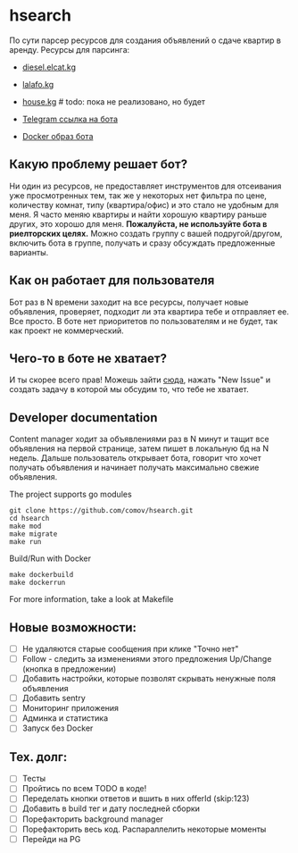 # hsearch
По сути парсер ресурсов для создания объявлений о сдаче квартир в аренду. Ресурсы для парсинга:

- [diesel.elcat.kg](http://diesel.elcat.kg/)
- [lalafo.kg](https://lalafo.kg/)
- [house.kg](http://house.kg/)  # todo: пока не реализовано, но будет

- [Telegram ссылка на бота](https://t.me/house_search_assistant_bot)
- [Docker образ бота](https://hub.docker.com/r/comov/hsearch)

## Какую проблему решает бот?
Ни один из ресурсов, не предоставляет инструментов для отсеивания уже просмотренных тем, так
 же у некоторых нет фильтра по цене, количеству комнат, типу (квартира/офис) и
 это стало не удобным для меня. Я часто меняю квартиры и найти хорошую квартиру
 раньше других, это хорошо для меня. **Пожалуйста, не используйте бота в риелторских целях.**
 Можно создать группу с вашей подругой/другом, включить бота в группе, получать и сразу обсуждать предложенные варианты.

## Как он работает для пользователя
Бот раз в N времени заходит на все ресурсы, получает новые объявления, проверяет, подходит ли эта
 квартира тебе и отправляет ее. Все просто. В боте нет приоритетов по пользователям и не будет, так
 как проект не коммерческий.

## Чего-то в боте не хватает?
И ты скорее всего прав! Можешь зайти [сюда](https://github.com/comov/hsearch/issues), нажать "New Issue"
 и создать задачу в которой мы обсудим то, что тебе не хватает.

## Developer documentation
Content manager ходит за объявлениями раз в N минут и тащит все объявления на
 первой странице, затем пишет в локальную бд на N недель. Дальше пользователь
 открывает бота, говорит что хочет получать объявления и начинает получать
 максимально свежие объявления.
 
The project supports go modules

```shell script
git clone https://github.com/comov/hsearch.git
cd hsearch
make mod
make migrate
make run
```

Build/Run with Docker 
```shell script
make dockerbuild
make dockerrun
```

For more information, take a look at Makefile

## Новые возможности:
 - [ ] Не удаляются старые сообщения при клике "Точно нет"
 - [ ] Follow - следить за изменениями этого предложения Up/Change (кнопка в предложении)
 - [ ] Добавить настройки, которые позволят скрывать ненужные поля объявления
 - [ ] Добавить sentry
 - [ ] Мониторинг приложения
 - [ ] Админка и статистика
 - [ ] Запуск без Docker

## Тех. долг:
 - [ ] Тесты
 - [ ] Пройтись по всем TODO в коде!
 - [ ] Переделать кнопки ответов и вшить в них offerId (skip:123)
 - [ ] Добавить в build тег и дату последней сборки
 - [ ] Порефакторить background manager
 - [ ] Порефакторить весь код. Распараллелить некоторые моменты
 - [ ] Перейди на PG
